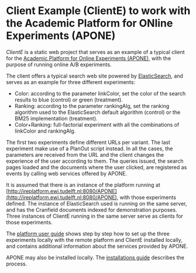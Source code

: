 # Client Example (ClientE) to work with the Academic Platform for ONline Experiments (APONE)

*ClientE* is a static web project that serves as an example of a typical client for the [Academic Platform for Online Experiments (APONE)](https://marrerom.github.io/APONE), with the purpose of running online A/B experiments. 

The client offers a typical search web site powered by [ElasticSearch](https://www.elastic.co/), and serves as an example for three different experiments:
- Color: according to the parameter linkColor, set the color of the search results to blue (control) or green (treatment).
- Ranking: according to the parameter rankingAlg, set the ranking algorithm used to the ElasticSearch default algorithm (control) or the BM25 implementation (treatment).
- Color+Ranking: full-factorial experiment with all the combinations of linkColor and rankingAlg.

The first two experiments define different URLs per variant. The last experiment make use of a PlanOut script instead. In all the cases, the parameters are received from the URL and the client changes the experience of the user according to them. The queries issued, the search pages loaded and the documents where the user clicked, are registered as events by calling web services offered by APONE. 

It is assumed that there is an instance of the platform running at [http://ireplatform.ewi.tudelft.nl:8080/APONE](http://ireplatform.ewi.tudelft.nl:8080/APONE), with those experiments defined. The instance of ElasticSearch used is running on the same server, and has the Cranfield documents indexed for demonstration purposes. Three instances of ClientE running in the same server serve as clients for those experiments. 

The [platform user guide](https://marrerom.github.io/APONE/docs/APONEUserGuide.md) shows step by step how to set up the three experiments locally with the remote platform and ClientE installed locally, and contains additional information about the services provided by APONE. 

APONE may also be installed locally. The [installations guide](https://marrerom.github.io/APONE/docs/installation.md) describes the process. 